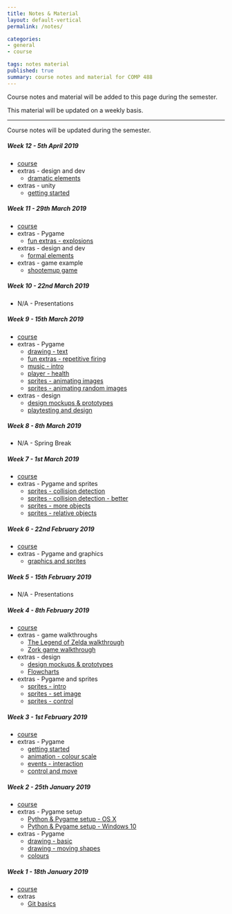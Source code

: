 ```yaml
---
title: Notes & Material
layout: default-vertical
permalink: /notes/

categories:
- general
- course

tags: notes material
published: true
summary: course notes and material for COMP 488
---
```


Course notes and material will be added to this page during the semester.

This material will be updated on a weekly basis.

***

Course notes will be updated during the semester.

<!--
##### Week 15 - 27th April 2018
  * extras - final report
    * [final report outline](/assets/docs/extras/final-report-outline-2018.pdf)

##### Week 14 - 20th April 2018
  * [course](/assets/docs/2018/comp488-week14.pdf)
  * extras - final report
    * [final report outline](/assets/docs/extras/final-report-outline-2018.pdf)

##### Week 13 - 13th April 2018
  * [course](/assets/docs/2018/comp488-week13.pdf)
  * extras - design
    * [game designers](/assets/docs/extras/game-design-dev/game-designers.pdf)
  * extras - final report
    * [final report outline](/assets/docs/extras/final-report-outline-2018.pdf)
-->

##### Week 12 - 5th April 2019
  * [course](/assets/docs/2019/comp488-week12.pdf)
  * extras - design and dev
    * [dramatic elements](/assets/docs/extras/game-design-dev/game-dramatic-elements.pdf)
  * extras - unity
    * [getting started](/assets/docs/extras/unity/notes-getting-started.pdf)

##### Week 11 - 29th March 2019
  * [course](/assets/docs/2019/comp488-week11.pdf)
  * extras - Pygame
    * [fun extras - explosions](/assets/docs/extras/pygame/fun-extras/extras-part1-explosions.pdf)
  * extras - design and dev
    * [formal elements](/assets/docs/extras/game-design-dev/game-formal-elements.pdf)
  * extras - game example
    * [shootemup game](/assets/docs/extras/pygame/game-examples/shooter.pdf)

##### Week 10 - 22nd March 2019
  * N/A - Presentations

##### Week 9 - 15th March 2019

  * [course](/assets/docs/2019/comp488-week9.pdf)
  * extras - Pygame
    * [drawing - text](/assets/docs/extras/pygame/drawing-text/drawing-text.pdf)
    * [fun extras - repetitive firing](/assets/docs/extras/pygame/fun-extras/extras-part1-firing.pdf)
    * [music - intro](/assets/docs/extras/pygame/music/music-intro.pdf)
    * [player - health](/assets/docs/extras/pygame/player-health/player-health-intro.pdf)
    * [sprites - animating images](/assets/docs/extras/pygame/sprites/sprites-animating-images.pdf)
    * [sprites - animating random images](/assets/docs/extras/pygame/sprites/sprites-animating-random-images.pdf)
  * extras - design
    * [design mockups & prototypes](/assets/docs/extras/game-design-dev/design-mockups-gaming.pdf)
    * [playtesting and design](/assets/docs/extras/game-design-dev/game-playtesting.pdf)

##### Week 8 - 8th March 2019

  * N/A - Spring Break

##### Week 7 - 1st March 2019
  * [course](/assets/docs/2019/comp488-week7.pdf)
  * extras - Pygame and sprites
    * [sprites - collision detection](/assets/docs/extras/pygame/sprites/sprites-collision-detection.pdf)
    * [sprites - collision detection - better](/assets/docs/extras/pygame/sprites/sprites-collision-detection-better.pdf)
    * [sprites - more objects](/assets/docs/extras/pygame/sprites/sprites-more-objects.pdf)
    * [sprites - relative objects](/assets/docs/extras/pygame/sprites/sprites-relative-objects.pdf)

##### Week 6 - 22nd February 2019
  * [course](/assets/docs/2019/comp488-week6.pdf)
  * extras - Pygame and graphics
    * [graphics and sprites](/assets/docs/extras/pygame/graphics/graphics-and-sprites.pdf)

##### Week 5 - 15th February 2019
  * N/A - Presentations

##### Week 4 - 8th February 2019
  * [course](/assets/docs/2019/comp488-week4.pdf)
  * extras - game walkthroughs
    * [The Legend of Zelda walkthrough](/assets/docs/extras/game-walkthroughs/LegendofZelda.pdf)
    * [Zork game walkthrough](/assets/docs/extras/game-walkthroughs/zork-outline-1995.pdf)
  * extras - design
    * [design mockups & prototypes](/assets/docs/extras/game-design-dev/design-mockups-gaming.pdf)
    * [Flowcharts](/assets/docs/extras/game-design-dev/game-plan-flowcharts.pdf)
  * extras - Pygame and sprites
    * [sprites - intro](/assets/docs/extras/pygame/sprites/sprites-intro.pdf)
    * [sprites - set image](/assets/docs/extras/pygame/sprites/sprites-set-image.pdf)
    * [sprites - control](/assets/docs/extras/pygame/sprites/sprites-control.pdf)

##### Week 3 - 1st February 2019
  * [course](/assets/docs/2019/comp488-week3.pdf)
  * extras - Pygame
    * [getting started](/assets/docs/extras/pygame/getting-started.pdf)
    * [animation - colour scale](/assets/docs/extras/pygame/animation-colour-scale.pdf)
    * [events - interaction](/assets/docs/extras/pygame/events-input.pdf)
    * [control and move](/assets/docs/extras/pygame/move-coordinate-plane.pdf)

##### Week 2 - 25th January 2019
  * [course](/assets/docs/2019/comp488-week2.pdf)
  * extras - Pygame setup
    * [Python & Pygame setup - OS X](/assets/docs/extras/python-install-setup-osx.pdf)
    * [Python & Pygame setup - Windows 10](/assets/docs/extras/python-install-setup-windows.pdf)
  * extras - Pygame
    * [drawing - basic](/assets/docs/extras/pygame/drawing-basic.pdf)
    * [drawing - moving shapes](/assets/docs/extras/pygame/drawing-moving-shapes.pdf)
    * [colours](/assets/docs/extras/pygame/pygame-colours.pdf)

##### Week 1 - 18th January 2019
  * [course](/assets/docs/2019/comp488-week1.pdf)
  * extras
    * [Git basics](/assets/docs/extras/git-basics.pdf)